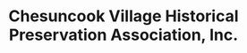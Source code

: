 ---
layout: repo
title: "Chesuncook Village Historical Preservation Association, Inc."
id: 2548
permalink: repos/2548/
---
